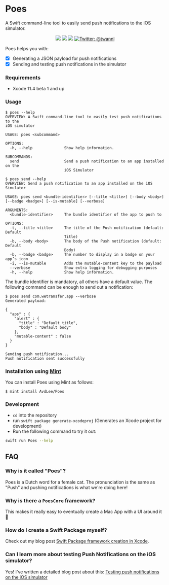 # Poes
A Swift command-line tool to easily send push notifications to the iOS simulator.

<p align="center">
  <img src="https://app.bitrise.io/app/7178c2e4a5ef4163.svg?token=0q4h8fxMJpf67VnjIEP9xw"/>
  <img src="https://img.shields.io/badge/language-swift5.1-f48041.svg?style=flat"/>
  <img src="https://img.shields.io/badge/License-MIT-yellow.svg?style=flat"/>
  <a href="https://twitter.com/twannl">
  	<img src="https://img.shields.io/badge/contact-@twannl-blue.svg?style=flat" alt="Twitter: @twannl" />
  </a>
</p>


Poes helps you with:

- [x] Generating a JSON payload for push notifications
- [x] Sending and testing push notifications in the simulator

### Requirements
- Xcode 11.4 beta 1 and up

### Usage

```
$ poes --help
OVERVIEW: A Swift command-line tool to easily test push notifications to the
iOS simulator

USAGE: poes <subcommand>

OPTIONS:
  -h, --help              Show help information.

SUBCOMMANDS:
  send                    Send a push notification to an app installed on the
                          iOS Simulator
```



```
$ poes send --help
OVERVIEW: Send a push notification to an app installed on the iOS Simulator

USAGE: poes send <bundle-identifier> [--title <title>] [--body <body>] [--badge <badge>] [--is-mutable] [--verbose]

ARGUMENTS:
  <bundle-identifier>     The bundle identifier of the app to push to 

OPTIONS:
  -t, --title <title>     The title of the Push notification (default: Default
                          Title)
  -b, --body <body>       The body of the Push notification (default: Default
                          Body)
  -b, --badge <badge>     The number to display in a badge on your app’s icon 
  -i, --is-mutable        Adds the mutable-content key to the payload 
  --verbose               Show extra logging for debugging purposes 
  -h, --help              Show help information.
```

The bundle identifier is mandatory, all others have a default value. The following command can be enough to send out a notification:

```
$ poes send com.wetransfer.app --verbose
Generated payload:

{
  "aps" : {
    "alert" : {
      "title" : "Default title",
      "body" : "Default body"
    },
    "mutable-content" : false
  }
}

Sending push notification...
Push notification sent successfully
```

### Installation using [Mint](https://github.com/yonaskolb/mint)
You can install Poes using Mint as follows:

```
$ mint install AvdLee/Poes
```

### Development
- `cd` into the repository
- run `swift package generate-xcodeproj` (Generates an Xcode project for development)
- Run the following command to try it out:

```bash
swift run Poes --help
```

## FAQ

### Why is it called "Poes"?

Poes is a Dutch word for a female cat. The pronunciation is the same as "Push" and pushing notifications is what we're doing here!

### Why is there a `PoesCore` framework?
This makes it really easy to eventually create a Mac App with a UI around it 🚀

### How do I create a Swift Package myself?
Check out my blog post [Swift Package framework creation in Xcode](https://www.avanderlee.com/swift/creating-swift-package-manager-framework/). 

### Can I learn more about testing Push Notifications on the iOS simulator?
Yes! I've written a detailed blog post about this: [Testing push notifications on the iOS simulator](https://www.avanderlee.com/workflow/testing-push-notifications-ios-simulator/)
